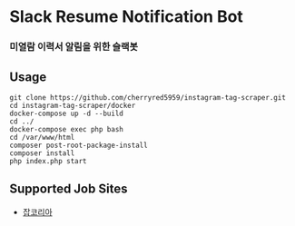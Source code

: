 # Slack Resume Notification Bot

### 미열람 이력서 알림을 위한 슬랙봇

## Usage
```
git clone https://github.com/cherryred5959/instagram-tag-scraper.git
cd instagram-tag-scraper/docker
docker-compose up -d --build
cd ../
docker-compose exec php bash
cd /var/www/html
composer post-root-package-install
composer install
php index.php start
```

## Supported Job Sites 
* [잡코리아](http://www.jobkorea.co.kr)
